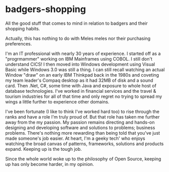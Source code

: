 # badgers-shopping
All the good stuff that comes to mind in relation to badgers and their shopping habits.

Actually, this has nothing to do with Meles meles nor their purchasing preferences.

I'm an IT professional with nearly 30 years of experience. I started off as a "progrmammer" working on IBM Mainframes using COBOL. I still don't understand CICS! I then moved into Windows development using Visual Basic while Windows 3.0 was still a thing. I can still recall watching an actual Window "draw" on an early IBM Thinkpad back in the 1980s and coveting my team leader's Compaq desktop as it had 32MB of disk and a sound card.  Then .Net, C#, some time with Java and exposure to whole host of database technologies. I've worked in financial services and the travel & tourism industries for all of that time and only regret no trying to spread my wings a little further to experience other domains.

I've been fortunate (I like to think I've worked hard too) to rise through the ranks and have a role I'm truly proud of. But that role has taken me further away from the my passion. My passion remains directing and hands-on designing and developing software and solutions to problems; business problems. There's nothing more rewarding than being told that you've just made someone's job easier. At heart, I'm a geeky tech' who enjoys watching the broad canvas of patterns, frameworks, solutions and products expand. Keeping up is the tough job.

Since the whole world woke up to the philosophy of Open Source, keeping up has only become harder, in my opinion.
